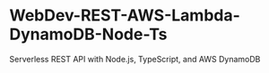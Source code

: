 # WebDev-REST-AWS-Lambda-DynamoDB-Node-Ts
Serverless REST API with Node.js, TypeScript, and AWS DynamoDB
